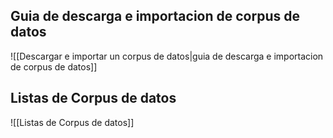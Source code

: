 ## Guia de descarga e importacion de corpus de datos
![[Descargar e importar un corpus de datos|guia de descarga e importacion de corpus de datos]]
## Listas de Corpus de datos
![[Listas de Corpus de datos]] 